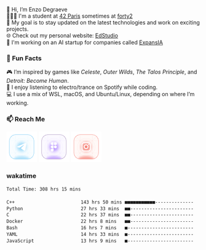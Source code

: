 👋 Hi, I’m Enzo Degraeve <br>
👨🏻‍🎓 I'm a student at [42 Paris](http://42.fr) sometimes at [forty2](https://42.fr/le-campus-de-paris/forty2/)<br>
🌱 My goal is to stay updated on the latest technologies and work on exciting projects.<br>
🌐 Check out my personal website: [EdStudio](https://edstudio.fr/)<br>
🤖 I'm working on an AI startup for companies called [ExpansIA](https://expansia.ai/)

### 🌟 Fun Facts
🎮 I’m inspired by games like *Celeste*, *Outer Wilds*, *The Talos Principle*, and *Detroit: Become Human*.<br>
🎵 I enjoy listening to electro/trance on Spotify while coding.<br>
💻 I use a mix of WSL, macOS, and Ubuntu/Linux, depending on where I’m working.

### 📫 Reach Me
[<img src="assets/telegram.png"/>](https://t.me/enzodeg40)
[<img src="assets/figma.png"/>](https://www.figma.com/@enzodeg40)
[<img src="assets/instagram.png"/>](https://www.instagram.com/henzolab/)

<!---
EnzoDeg40/EnzoDeg40 is a ✨ special ✨ repository because its `README.md` (this file) appears on your GitHub profile.
You can click the Preview link to take a look at your changes.
--->

### wakatime

<!--START_SECTION:waka-->

```txt
Total Time: 308 hrs 15 mins

C++                        143 hrs 50 mins ■■■■■■■■■■■--------------   45.01 %
Python                     27 hrs 33 mins  ■■-----------------------   08.62 %
C                          22 hrs 37 mins  ■■-----------------------   07.08 %
Docker                     22 hrs 8 mins   ■■-----------------------   06.93 %
Bash                       16 hrs 7 mins   ■------------------------   05.05 %
YAML                       14 hrs 33 mins  ■------------------------   04.56 %
JavaScript                 13 hrs 9 mins   ■------------------------   04.12 %
```

<!--END_SECTION:waka-->
